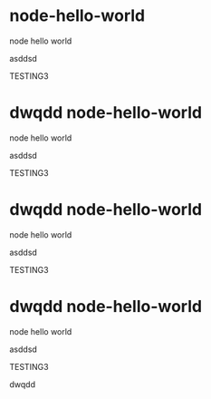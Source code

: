 node-hello-world
================

node hello world

asddsd


TESTING3


dwqdd
node-hello-world
================

node hello world

asddsd


TESTING3


dwqdd
node-hello-world
================

node hello world

asddsd


TESTING3


dwqdd
node-hello-world
================

node hello world

asddsd


TESTING3


dwqdd
